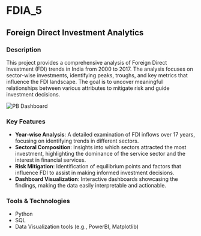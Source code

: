 # FDIA_5

## Foreign Direct Investment Analytics

### Description
This project provides a comprehensive analysis of Foreign Direct Investment (FDI) trends in India from 2000 to 2017. The analysis focuses on sector-wise investments, identifying peaks, troughs, and key metrics that influence the FDI landscape. The goal is to uncover meaningful relationships between various attributes to mitigate risk and guide investment decisions.

![PB Dashboard](https://github.com/tanayaharley/FDIA_5/issues/1#issue-2494371007)

### Key Features
- **Year-wise Analysis**: A detailed examination of FDI inflows over 17 years, focusing on identifying trends in different sectors.
- **Sectoral Composition**: Insights into which sectors attracted the most investment, highlighting the dominance of the service sector and the interest in financial services.
- **Risk Mitigation**: Identification of equilibrium points and factors that influence FDI to assist in making informed investment decisions.
- **Dashboard Visualization**: Interactive dashboards showcasing the findings, making the data easily interpretable and actionable.

### Tools & Technologies
- Python
- SQL
- Data Visualization tools (e.g., PowerBI, Matplotlib)
